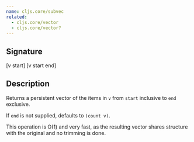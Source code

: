 ```yaml
---
name: cljs.core/subvec
related:
  - cljs.core/vector
  - cljs.core/vector?
---
```


## Signature
[v start]
[v start end]


## Description

Returns a persistent vector of the items in `v` from `start` inclusive to `end`
exclusive.

If `end` is not supplied, defaults to `(count v)`.

This operation is O(1) and very fast, as the resulting vector shares structure
with the original and no trimming is done.
